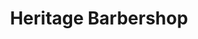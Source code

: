 ---
title: "Heritage Barbershop"
url: /portland/heritage-barbershop-northeast-cully-boulevard/
shop: Friseur
---